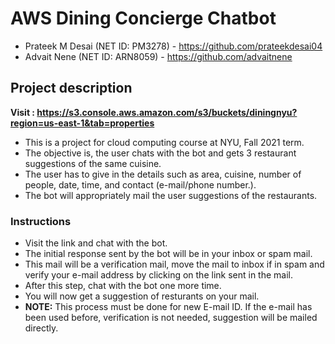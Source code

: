# AWS Dining Concierge Chatbot

- Prateek M Desai (NET ID: PM3278) - https://github.com/prateekdesai04
- Advait Nene (NET ID: ARN8059) - https://github.com/advaitnene

## Project description

**Visit : https://s3.console.aws.amazon.com/s3/buckets/diningnyu?region=us-east-1&tab=properties**

- This is a project for cloud computing course at NYU, Fall 2021 term.
- The objective is, the user chats with the bot and gets 3 restaurant suggestions of the same cuisine.
- The user has to give in the details such as area, cuisine, number of people, date, time, and contact (e-mail/phone number.).
- The bot will appropriately mail the user suggestions of the restaurants.

### Instructions

- Visit the link and chat with the bot.
- The initial response sent by the bot will be in your inbox or spam mail.
- This mail will be a verification mail, move the mail to inbox if in spam and verify your e-mail address by clicking on the link sent in the mail.
- After this step, chat with the bot one more time.
- You will now get a suggestion of resturants on your mail.
- **NOTE:** This process must be done for new E-mail ID. If the e-mail has been used before, verification is not needed, suggestion will be mailed directly.
